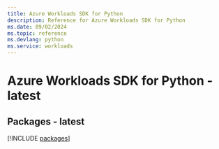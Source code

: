 ```yaml
---
title: Azure Workloads SDK for Python
description: Reference for Azure Workloads SDK for Python
ms.date: 09/02/2024
ms.topic: reference
ms.devlang: python
ms.service: workloads
---
```

# Azure Workloads SDK for Python - latest
## Packages - latest
[!INCLUDE [packages](workloads-index.md)]